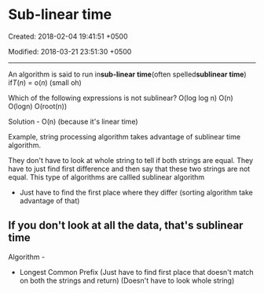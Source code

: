 # Sub-linear time

Created: 2018-02-04 19:41:51 +0500

Modified: 2018-03-21 23:51:30 +0500

---

An algorithm is said to run in**sub-linear time**(often spelled**sublinear time**) if*T*(*n*) = o(*n*) (small oh)

Which of the following expressions is not sublinear?
O(log log n)
O(n)
O(logn)
O(root(n))

Solution - O(n) (because it's linear time)

Example, string processing algorithm takes advantage of sublinear time algorithm.

They don't have to look at whole string to tell if both strings are equal. They have to just find first difference and then say that these two strings are not equal. This type of algorithms are callled sublinear algorithm
-   Just have to find the first place where they differ (sorting algorithm take advantage of that)

## If you don't look at all the data, that's sublinear time

Algorithm -
-   Longest Common Prefix (Just have to find first place that doesn't match on both the strings and return) (Doesn't have to look whole string)
